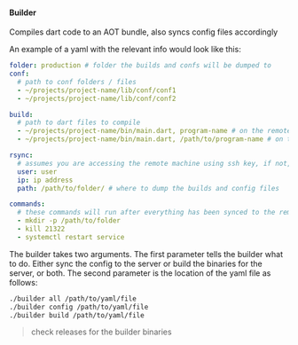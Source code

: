 #### Builder

Compiles dart code to an AOT bundle, also syncs config files accordingly

An example of a yaml with the relevant info would look like this:

```yaml
folder: production # folder the builds and confs will be dumped to
conf:
  # path to conf folders / files
  - ~/projects/project-name/lib/conf/conf1
  - ~/projects/project-name/lib/conf/conf2

build:
  # path to dart files to compile
  - ~/projects/project-name/bin/main.dart, program-name # on the remote side will reflec as production/program-name
  - ~/projects/project-name/bin/main.dart, /path/to/program-name # on the remote side will reflect as production/path/to/program-name

rsync:
  # assumes you are accessing the remote machine using ssh key, if not, this will fail
  user: user
  ip: ip address
  path: /path/to/folder/ # where to dump the builds and config files

commands:
  # these commands will run after everything has been synced to the remote server
  - mkdir -p /path/to/folder
  - kill 21322
  - systemctl restart service
```

The builder takes two arguments. The first parameter tells the builder what to do. Either sync the config to the server or build the binaries for the server, or both. The second parameter is the location of the yaml file as follows:

```bash
./builder all /path/to/yaml/file
./builder config /path/to/yaml/file
./builder build /path/to/yaml/file
```

> check releases for the builder binaries